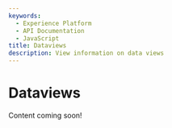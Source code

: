 ```yaml
---
keywords:
  - Experience Platform
  - API Documentation
  - JavaScript
title: Dataviews
description: View information on data views
---
```


# Dataviews

Content coming soon!
